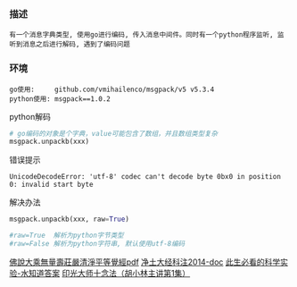 ### 描述

    有一个消息字典类型, 使用go进行编码, 传入消息中间件。同时有一个python程序监听, 监听到消息之后进行解码, 遇到了编码问题


### 环境

```
go使用:     github.com/vmihailenco/msgpack/v5 v5.3.4
python使用: msgpack==1.0.2
```


python解码

```python
# go编码的对象是个字典，value可能包含了数组，并且数组类型复杂
msgpack.unpackb(xxx)
```


错误提示

```
UnicodeDecodeError: 'utf-8' codec can't decode byte 0bx0 in position 0: invalid start byte
```

解决办法

```python
msgpack.unpackb(xxx, raw=True)

#raw=True  解析为python字节类型
#raw=False 解析为python字符串, 默认使用utf-8编码
```

[佛說大乘無量壽莊嚴清淨平等覺經pdf](http://www.sxjy360.top/page-download/)
[净土大经科注2014-doc](http://www.sxjy360.top/page-download/)
[此生必看的科学实验-水知道答案](http://www.sxjy360.top/page-download/)
[印光大师十念法（胡小林主讲第1集）](http://www.sxjy360.top/page-download/)